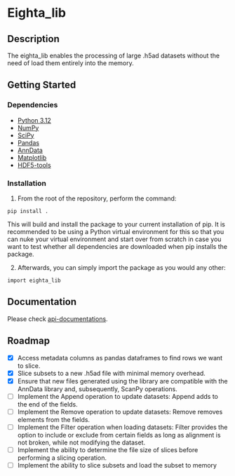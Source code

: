 # Eighta_lib

## Description
The eighta_lib enables the processing of large .h5ad datasets without the need of load them entirely into the memory.

## Getting Started

### Dependencies
- [Python 3.12](https://www.python.org/downloads/release/python-3120/)
- [NumPy](https://numpy.org/)
- [SciPy](https://scipy.org/)
- [Pandas](https://pandas.pydata.org/)
- [AnnData](https://anndata.readthedocs.io/en/latest/)
- [Matplotlib](https://matplotlib.org/)
- [HDF5-tools](https://github.com/HDFGroup/hdf5/blob/develop/release_docs/INSTALL)

### Installation

1. From the root of the repository, perform the command:
```
pip install .
```
This will build and install the package to your current installation of pip. It is recommended to be using a Python virtual environment for this so that you can    nuke your virtual environment and start over from scratch in case you want to test whether all dependencies are downloaded when pip installs the package.

2. Afterwards, you can simply import the package as you would any other:
```
import eighta_lib
```
## Documentation
Please check [api-documentations](api-documentations.md).

## Roadmap
- [x] Access metadata columns as pandas dataframes to find rows we want to slice.
- [x] Slice subsets to a new .h5ad file with minimal memory overhead.
- [x] Ensure that new files generated using the library are compatible with the AnnData library and, subsequently, ScanPy operations.
- [ ] Implement the Append operation to update datasets: Append adds to the end of the fields.
- [ ] Implement the Remove operation to update datasets: Remove removes elements from the fields.
- [ ] Implement the Filter operation when loading datasets: Filter provides the option to include or exclude from certain fields as long as alignment is not broken, while not modifying the dataset.
- [ ] Implement the ability to determine the file size of slices before performing a slicing operation.
- [ ] Implement the ability to slice subsets and load the subset to memory 
